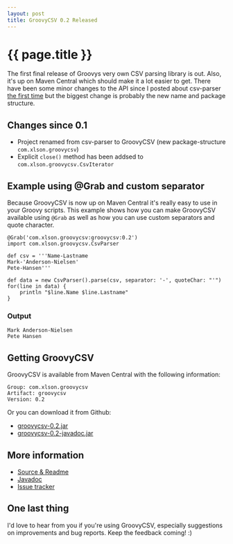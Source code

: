 ```yaml
---
layout: post
title: GroovyCSV 0.2 Released
---
```


{{ page.title }}
=========

The first final release of Groovys very own CSV parsing library is out. Also, it's up on Maven Central which should make it a lot easier to get. There have been some minor changes to the API since I posted about csv-parser [the first time](http://xlson.com/2010/08/17/introducing-csv-parser.html) but the biggest change is probably the new name and package structure.

## Changes since 0.1

* Project renamed from csv-parser to GroovyCSV (new package-structure `com.xlson.groovycsv`)
* Explicit `close()` method has been addsed to `com.xlson.groovycsv.CsvIterator`

## Example using @Grab and custom separator

Because GroovyCSV is now up on Maven Central it's really easy to use in your Groovy scripts. This example shows how you can make GroovyCSV available using `@Grab` as well as how you can use custom separators and quote character.

    @Grab('com.xlson.groovycsv:groovycsv:0.2')
    import com.xlson.groovycsv.CsvParser
    
    def csv = '''Name-Lastname
    Mark-'Anderson-Nielsen'
    Pete-Hansen'''
    
    def data = new CsvParser().parse(csv, separator: '-', quoteChar: "'")
    for(line in data) {
        println "$line.Name $line.Lastname"
    }

### Output

    Mark Anderson-Nielsen
    Pete Hansen

## Getting GroovyCSV

GroovyCSV is available from Maven Central with the following information:

    Group: com.xlson.groovycsv
    Artifact: groovycsv
    Version: 0.2

Or you can download it from Github:

* [groovycsv-0.2.jar](https://github.com/downloads/xlson/groovycsv/groovycsv-0.2.jar)
* [groovycsv-0.2-javadoc.jar](https://github.com/downloads/xlson/groovycsv/groovycsv-0.2-javadoc.jar)

## More information

* [Source & Readme](http://github.com/xlson/groovycsv)
* [Javadoc](http://xlson.github.com/groovycsv/docs/0.2/javadoc)
* [Issue tracker](http://github.com/xlson/groovycsv/issues)

## One last thing

I'd love to hear from you if you're using GroovyCSV, especially
suggestions on improvements and bug reports. Keep the feedback coming! :)
